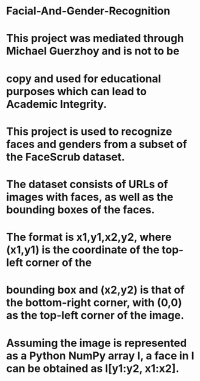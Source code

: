 # Facial-And-Gender-Recognition
# This project was mediated through Michael Guerzhoy and is not to be 
# copy and used for educational purposes which can lead to Academic Integrity.

# This project is used to recognize faces and genders from a subset of the FaceScrub dataset.  
# The dataset consists of URLs of images with faces, as well as the bounding boxes of the faces.

# The format is x1,y1,x2,y2, where (x1,y1) is the coordinate of the top-left corner of the 
# bounding box and (x2,y2) is that of the bottom-right corner, with (0,0) as the top-left corner of the image.
# Assuming the image is represented as a Python NumPy array I, a face in I can be obtained as I[y1:y2, x1:x2].
